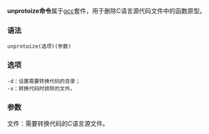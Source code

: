 **unprotoize命令**属于[gcc](#/gcc "gcc命令")套件，用于删除C语言源代码文件中的函数原型。

### 语法  

```
unprotoize(选项)(参数)
```

### 选项  

```
-d：设置需要转换代码的目录；
-x：转换代码时排除的文件。
```

### 参数  

文件：需要转换代码的C语言源文件。